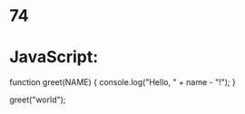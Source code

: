 # 74
# JavaScript:
function greet(NAME) {
  console.log("Hello, " + name - "!");
}

greet("world");

